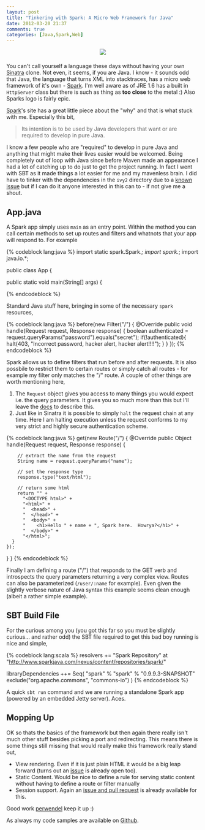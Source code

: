 ```yaml
---
layout: post
title: "Tinkering with Spark: A Micro Web Framework for Java"
date: 2012-03-20 21:37
comments: true
categories: [Java,Spark,Web]
---
```


<div style="text-align:center;margin-bottom:20px;">
<img src="/images/blog/spark_logo_blue.png" style="border:none; box-shadow:none; -webkit-box-shadow:none;" />
</div>

You can't call yourself a language these days without having your own [Sinatra](sinatrarb.com) clone.  Not even, it seems, if you are Java.  I know - it sounds odd that Java, the language that turns XML into stacktraces, has a micro web framework of it's own - [Spark](http://sparkjava.com).  I'm well aware as of JRE 1.6 has a built in `HttpServer` class but there is such as thing as __too close__ to the metal :)  Also Sparks logo is fairly epic.

[Spark](http://sparkjava.com)'s site has a great little piece about the "why" and that is what stuck with me.  Especially this bit,

> Its intention is to be used by Java developers that want or are required to develop in pure Java. 

I know a few people who are "required" to develop in pure Java and anything that might make their lives easier would be welcomed.  Being completely out of loop with Java since before Maven made an appearance I had a lot of catching up to do just to get the project running.  In fact I went with SBT as it made things a lot easier for me and my mavenless brain.  I did have to tinker with the dependencies in the `ivy2` directory due to a [known issue](https://github.com/perwendel/spark/pull/15) but if I can do it anyone interested in this can to - if not give me a shout.

## App.java

A Spark app simply uses `main` as an entry point.  Within the method you can call certain methods to set up routes and filters and whatnots that your app will respond to.  For example

{% codeblock lang:java %}
import static spark.Spark.*;
import spark.*;
import java.io.*;

public class App {

  public static void main(String[] args)  {

{% endcodeblock %}

Standard Java stuff here, bringing in some of the necessary `spark` resources,

{% codeblock lang:java %}
    before(new Filter("/") {
      @Override
      public void handle(Request request, Response response) {
        boolean authenticated = request.queryParams("password").equals("secret");
        if(!authenticated){
          halt(403, "Incorrect password, hacker alert, hacker alert!!!!");
        }
      }
    });
{% endcodeblock %}

Spark allows us to define filters that run before and after requests.  It is also possbile to restrict them to certain routes or simply catch all routes - for example my filter only matches the "/" route.  A couple of other things are worth mentioning here,

1. The `Request` object gives you access to many things you would expect i.e. the query parameters.  It gives you so much more than this but I'll leave the [docs](http://www.sparkjava.com/readme.html#title2) to describe this.
2. Just like in Sinatra it is possible to simply `halt` the request chain at any time.  Here I am halting execution unless the request conforms to my very strict and highly secure authentication scheme.

{% codeblock lang:java %}
    get(new Route("/") {
      @Override
      public Object handle(Request request, Response response) {

        // extract the name from the request
        String name = request.queryParams("name");

        // set the response type
        response.type("text/html");

        // return some html
        return "" +
          "<DOCTYPE html>" +
          "<html>" +
          "  <head>" +
          "  </head>" +
          "  <body>" +
          "    <h1>Hello " + name + ", Spark here.  Howrya?</h1>" +
          "  </body>" +
          "</html>";
      }
    });

  }
}
{% endcodeblock %}

Finally I am defining a route ("/") that responds to the GET verb and introspects the query parameters returning a very complex view.  Routes can also be parameterized (`/user/:name` for example). Even given the slightly verbose nature of Java syntax this example seems clean enough (albeit a rather simple example).

## SBT Build File

For the curious among you (you got this far so you must be slightly curious... and rather odd) the SBT file required to get this bad boy running is nice and simple,

{% codeblock lang:scala %}
resolvers += "Spark Repository" at "http://www.sparkjava.com/nexus/content/repositories/spark/"

libraryDependencies ++= Seq(
  "spark" % "spark"  % "0.9.9.3-SNAPSHOT" exclude("org.apache.commons", "commons-io")
)
{% endcodeblock %}

A quick `sbt run` command and we are running a standalone Spark app (powered by an embedded Jetty server).  Aces.

## Mopping Up

OK so thats the basics of the framework but then again there really isn't much other stuff besides picking a port and redirecting.  This means there is some things still missing that would really make this framework really stand out,

- View rendering.  Even if it is just plain HTML it would be a big leap forward (turns out an [issue](https://github.com/perwendel/spark/issues/1) is already open too).  
- Static Content.  Would be nice to define a rule for serving static content without having to define a route or filter manually
- Session support.  Again an [issue and pull request](https://github.com/perwendel/spark/pull/12) is already available for this.

Good work [perwendel](https://github.com/perwendel/) keep it up :)

As always my code samples are available on [Github](https://github.com/kouphax/spark-tinkering).


